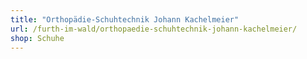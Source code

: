 ```yaml
---
title: "Orthopädie-Schuhtechnik Johann Kachelmeier"
url: /furth-im-wald/orthopaedie-schuhtechnik-johann-kachelmeier/
shop: Schuhe
---
```

